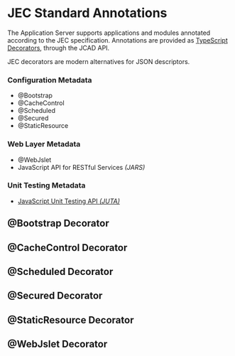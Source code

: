 # JEC Standard Annotations

The Application Server supports applications and modules annotated according to the JEC specification. Annotations are provided as [TypeScript Decorators](https://www.typescriptlang.org/docs/handbook/decorators.html), through the JCAD API.

JEC decorators are modern alternatives for JSON descriptors.

### Configuration Metadata
* @Bootstrap
* @CacheControl
* @Scheduled
* @Secured
* @StaticResource

### Web Layer Metadata
* @WebJslet
* JavaScript API for RESTful Services _(JARS)_

### Unit Testing Metadata
* [JavaScript Unit Testing API _(JUTA)_](http://jecproject.org/wiki)

## @Bootstrap Decorator

## @CacheControl Decorator

## @Scheduled Decorator

## @Secured Decorator

## @StaticResource Decorator

## @WebJslet Decorator

